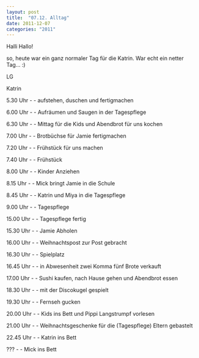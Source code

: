 ```yaml
---
layout: post
title:  "07.12. Alltag"
date: 2011-12-07
categories: "2011"
---
```

Halli Hallo!


so, heute war ein ganz normaler Tag für die Katrin. War echt ein netter Tag… :)



LG

Katrin







5.30 Uhr  - - aufstehen, duschen und fertigmachen



6.00 Uhr  - -  Aufräumen und Saugen in der Tagespflege



6.30 Uhr  - -  Mittag für die Kids und Abendbrot für uns kochen



7.00 Uhr  - -  Brotbüchse für Jamie fertigmachen



7.20 Uhr - -  Frühstück für uns machen



7.40 Uhr  - -  Frühstück



8.00 Uhr - - Kinder Anziehen



8.15 Uhr - -  Mick bringt Jamie in die Schule



8.45 Uhr - - Katrin und Miya in die Tagespflege



9.00 Uhr - - Tagespflege



15.00 Uhr - -  Tagespflege fertig



15.30 Uhr - -  Jamie Abholen



16.00 Uhr - - Weihnachtspost zur Post gebracht



16.30 Uhr  - -  Spielplatz



16.45 Uhr - - in Abwesenheit zwei Komma fünf Brote verkauft



17.00 Uhr - - Sushi kaufen, nach Hause gehen und Abendbrot essen



18.30 Uhr - - mit der  Discokugel gespielt



19.30 Uhr - - Fernseh gucken



20.00 Uhr - - Kids ins Bett und Pippi Langstrumpf vorlesen



21.00 Uhr - - Weihnachtsgeschenke für die (Tagespflege) Eltern gebastelt



22.45 Uhr - - Katrin ins Bett



???  - -  Mick ins Bett








